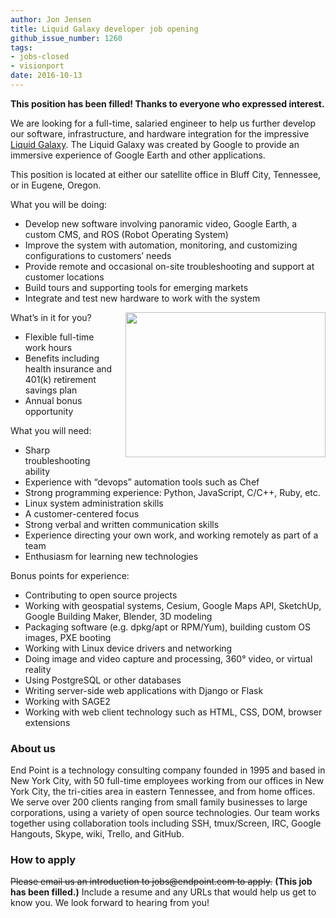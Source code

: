 ```yaml
---
author: Jon Jensen
title: Liquid Galaxy developer job opening
github_issue_number: 1260
tags:
- jobs-closed
- visionport
date: 2016-10-13
---
```


**This position has been filled! Thanks to everyone who expressed interest.**

We are looking for a full-time, salaried engineer to help us further develop our software, infrastructure, and hardware integration for the impressive [Liquid Galaxy](https://www.visionport.com/). The Liquid Galaxy was created by Google to provide an immersive experience of Google Earth and other applications.

This position is located at either our satellite office in Bluff City, Tennessee, or in Eugene, Oregon.

What you will be doing:

- Develop new software involving panoramic video, Google Earth, a custom CMS, and ROS (Robot Operating System)
- Improve the system with automation, monitoring, and customizing configurations to customers’ needs
- Provide remote and occasional on-site troubleshooting and support at customer locations
- Build tours and supporting tools for emerging markets
- Integrate and test new hardware to work with the system

<div class="separator" style="clear: both; text-align: center;"><a href="https://www.visionport.com/" imageanchor="1" style="clear: right; float: right; margin-bottom: 1em; margin-left: 1em;"><img border="0" height="232" src="/blog/2016/10/liquid-galaxy-developer-job-opening/image-0.png" width="320"/></a></div>

What’s in it for you?

- Flexible full-time work hours
- Benefits including health insurance and 401(k) retirement savings plan
- Annual bonus opportunity

What you will need:

- Sharp troubleshooting ability
- Experience with “devops” automation tools such as Chef
- Strong programming experience: Python, JavaScript, C/C++, Ruby, etc.
- Linux system administration skills
- A customer-centered focus
- Strong verbal and written communication skills
- Experience directing your own work, and working remotely as part of a team
- Enthusiasm for learning new technologies

Bonus points for experience:

- Contributing to open source projects
- Working with geospatial systems, Cesium, Google Maps API, SketchUp, Google Building Maker, Blender, 3D modeling
- Packaging software (e.g. dpkg/apt or RPM/Yum), building custom OS images, PXE booting
- Working with Linux device drivers and networking
- Doing image and video capture and processing, 360° video, or virtual reality
- Using PostgreSQL or other databases
- Writing server-side web applications with Django or Flask
- Working with SAGE2
- Working with web client technology such as HTML, CSS, DOM, browser extensions

### About us

End Point is a technology consulting company founded in 1995 and based in New York City, with 50 full-time employees working from our offices in New York City, the tri-cities area in eastern Tennessee, and from home offices. We serve over 200 clients ranging from small family businesses to large corporations, using a variety of open source technologies. Our team works together using collaboration tools including SSH, tmux/Screen, IRC, Google Hangouts, Skype, wiki, Trello, and GitHub.

### How to apply

~~Please email us an introduction to jobs&#x40;endpoint.com to apply.~~
**(This job has been filled.)**
Include a resume and any URLs that would help us get to know you. We look forward to hearing from you!
